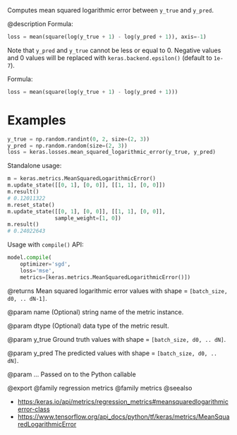 Computes mean squared logarithmic error between `y_true` and `y_pred`.

@description
Formula:

```python
loss = mean(square(log(y_true + 1) - log(y_pred + 1)), axis=-1)
```

Note that `y_pred` and `y_true` cannot be less or equal to 0. Negative
values and 0 values will be replaced with `keras.backend.epsilon()`
(default to `1e-7`).

Formula:

```python
loss = mean(square(log(y_true + 1) - log(y_pred + 1)))
```

# Examples
```python
y_true = np.random.randint(0, 2, size=(2, 3))
y_pred = np.random.random(size=(2, 3))
loss = keras.losses.mean_squared_logarithmic_error(y_true, y_pred)
```
Standalone usage:

```python
m = keras.metrics.MeanSquaredLogarithmicError()
m.update_state([[0, 1], [0, 0]], [[1, 1], [0, 0]])
m.result()
# 0.12011322
m.reset_state()
m.update_state([[0, 1], [0, 0]], [[1, 1], [0, 0]],
               sample_weight=[1, 0])
m.result()
# 0.24022643
```

Usage with `compile()` API:

```python
model.compile(
    optimizer='sgd',
    loss='mse',
    metrics=[keras.metrics.MeanSquaredLogarithmicError()])
```

@returns
Mean squared logarithmic error values with shape = `[batch_size, d0, ..
dN-1]`.

@param name
(Optional) string name of the metric instance.

@param dtype
(Optional) data type of the metric result.

@param y_true
Ground truth values with shape = `[batch_size, d0, .. dN]`.

@param y_pred
The predicted values with shape = `[batch_size, d0, .. dN]`.

@param ...
Passed on to the Python callable

@export
@family regression metrics
@family metrics
@seealso
+ <https:/keras.io/api/metrics/regression_metrics#meansquaredlogarithmicerror-class>
+ <https://www.tensorflow.org/api_docs/python/tf/keras/metrics/MeanSquaredLogarithmicError>
